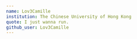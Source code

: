 ```yaml
---
name: Lov3Camille
institution: The Chinese University of Hong Kong
quote: I just wanna run.
github_user: Lov3Camille
---
```

